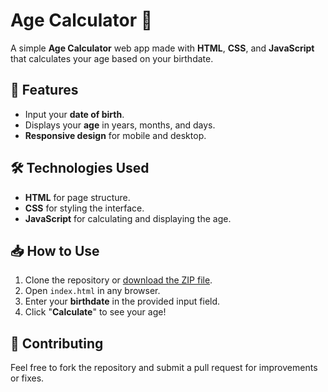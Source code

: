 # Age Calculator 🎉

A simple **Age Calculator** web app made with **HTML**, **CSS**, and **JavaScript** that calculates your age based on your birthdate.

## 🚀 Features
- Input your **date of birth**.
- Displays your **age** in years, months, and days.
- **Responsive design** for mobile and desktop.

## 🛠 Technologies Used
- **HTML** for page structure.
- **CSS** for styling the interface.
- **JavaScript** for calculating and displaying the age.

## 📥 How to Use
1. Clone the repository or [download the ZIP file](https://github.com/Abhinav7230/Age-Calculator).
2. Open `index.html` in any browser.
3. Enter your **birthdate** in the provided input field.
4. Click "**Calculate**" to see your age!

## 📝 Contributing
Feel free to fork the repository and submit a pull request for improvements or fixes.
